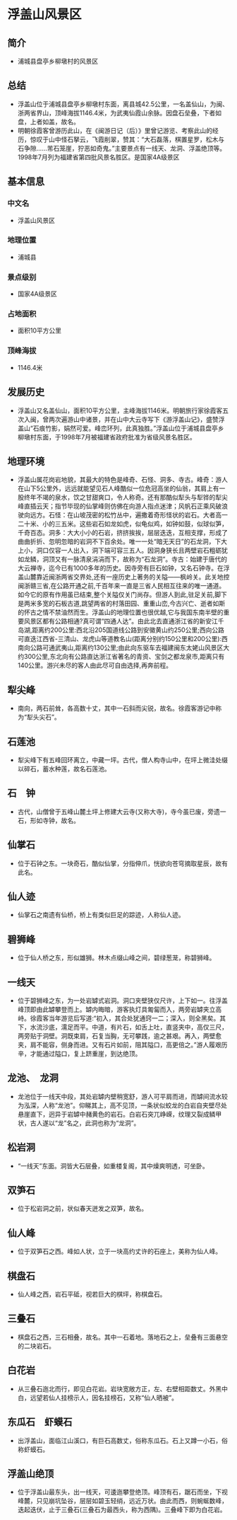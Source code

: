 # 浮盖山风景区
## 简介
- 浦城县盘亭乡柳墩村的风景区
## 总结
- 浮盖山位于浦城县盘亭乡柳墩村东面，离县城42.5公里，一名盖仙山，为闽、浙两省界山，顶峰海拔1146.4米，为武夷仙霞山余脉。因盘石垒叠，下者如盘，上者如盖，故名。
- 明朝徐霞客曾游历此山，在《闽游日记（后）》里曾记游览、考察此山的经历，惊叹于山中怪石拏云，飞霞削翠，赞其：“大石磊落，棋置星罗，松木与石争隙……芾石笼崖，狞恶如奇鬼。”主要景点有一线天、龙洞、浮盖绝顶等。1998年7月列为福建省第四批风景名胜区。是国家4A级景区
## 基本信息
### 中文名
- 浮盖山风景区
### 地理位置
- 浦城县
### 景点级别
- 国家4A级景区
### 占地面积
- 面积10平方公里
### 顶峰海拔
- 1146.4米
## 发展历史
- 浮盖山又名盖仙山，面积10平方公里，主峰海拔1146米。明朝旅行家徐霞客五次入闽，曾两次遍游山中诸景，并在山中大云寺写下《游浮盖山记》，盛赞浮盖山“石痕竹影，娟然可爱。峰峦环列，此真独胜。”浮盖山位于浦城县盘亭乡柳墩村东面，于1998年7月被福建省政府批准为省级风景名胜区。
## 地理环境
- 浮盖山属花岗岩地貌，其最大的特色是峰奇、石怪、洞多、寺古。峰奇：游人在山下5公里外，远远就能望见石人峰酷似一位危冠高坐的仙翁，其肩上有一股终年不竭的泉水，饮之甘甜爽口，令人称奇。还有那酷似犁头与犁铧的犁尖峰直插云天；指节毕现的仙掌峰则仿佛在向游人指点迷津；风帆石正乘风破浪驶向远方。石怪：在山坡茂密的松竹丛中，遍撒着奇形怪状的岩石。大者高一二十米、小的三五米。这些岩石如龙如虎，似龟似鸡，如钟如鼓，似球似笋，千奇百态。洞多：大大小小的石岩，挤挤挨挨，层层迭迭，互相支撑，形成了曲曲折折、忽明忽暗的岩洞不下百余处。唯一一处“暗无天日”的石龙洞，下大上小，洞口仅容一人出入，洞下端可容三五人。因洞身狭长且两壁岩石粗砺犹如龙鳞，洞顶又有一脉清泉涓涓而下，故称为“石龙洞”。寺古：始建于唐代的大云禅寺，迄今已有1000多年的历史。因寺旁有巨石如钟，又名石钟寺。在浮盖山麓靠近闽浙两省交界处,还有一座历史上著务的关隘——枫岭关。此关地控闽浙赣三省,在公路开通之前,千百年来一直是三省人民相互往来的唯一通道。如今它的原有作用虽已结束,整个关隘仅关门尚存。但游人到此,驻足关前,脚下是两米多宽的石板古道,跳望两省的村落田园、重重山峦,今古兴亡、逝者如斯的怀古之情不禁油然而生。浮盖山的地理位置也很优越,它与我国东南半壁的重要风景区都有公路相通?真可谓“四通人达”。由此北去直通浙江省的新安江千岛湖,距离约200公里:西北沿205国道线公路到安徽黄山约250公里;西向公路可直迭江西省-三清山、龙虎山等道教名山(距离分别约150公里和200公里):西南向公路可通武夷山,距离约130公里;由此向东驱车去福建闽东太姥山风景区大约300公里,东北向有公路直达浙江省著名的青资、宝剑之都龙泉市,距离只有140公里。游兴未尽的客人由此尽可自由选择,再奔前程。
## 犁尖峰
- 南向，两石前耸，各高数十丈，其中一石斜而尖锐，故名。徐霞客游记中称为“犁头尖石”。
## 石莲池
- 犁尖峰下有五峰回环离立，中藏一坪。古代，僧人构寺山中，在坪上微洼处缀以碎石，蓄水种莲，故名石莲池。
## 石　钟
- 古代，山僧曾于五峰山麓土坪上修建大云寺(又称大寺)，寺今虽已废，旁遗一石，形如寺钟，故名。
## 仙掌石
- 位于石钟之东。一块奇石，酷似仙掌，分指伸爪，恍欲向苍穹摘取星辰，故有此名。
## 仙人迹
- 仙掌石之南遗有仙桥，桥上有类似巨足的踪迹，人称仙人迹。
## 碧狮峰
- 位于仙人桥之东，形似雄狮。林木点缀山峰之间，碧绿葱茏，称碧狮峰。
## 一线天
- 位于碧狮峰之东，为一处岩罅式岩洞。洞口夹壁狭仅尺许，上下如一。往浮盖峰顶即由此罅攀登而上。罅内晦暗，游客执灯具匍匐而入，两旁岩罅夹立高峙。徐霞客当年游览后写道:“初入，其合处犹通窍一二；深入，则全黑矣。其下，水流沙底，濡足而平。中道，有片石，如舌上吐，直竖夹中，高仅三尺，两旁贴于洞壁。洞既束肩，石复当胸，无可攀践，逾之甚艰。再入，两壁愈夹，肩不能容，侧身而进。又有石片如前，阻其隘口，高更倍之。”游人履艰历辛，才能通过隘口，复上跻重崖，到达绝顶。
## 龙池、　龙洞
- 龙池位于一线天中段，其处岩罅内壁稍宽舒，游人可平肩而进，而罅间流水较为泓深，人称“龙池”。仰睇其上，高不见顶，一条状似蛟龙的白岩自夹壁尽处悬崖直下，迥异于岩罅中赭黄色的岩石。白岩石突兀峥嵘，纹理又裂成鳞甲状，古人遂以“龙”名之，此洞也称为“龙洞”。
## 松岩洞
- “一线天”东面。洞皆大石层叠，如重楼复阁，其中燥爽明透，可坐卧。
## 双笋石
- 位于松岩洞之前，状似春天迸发之双笋，故名。
## 仙人峰
- 位于双笋石之西。峰如人状，立于一块高约丈许的石座上，美称为仙人峰。
## 棋盘石
- 仙人峰之西，岩石平砥，视若巨大的棋坪，称棋盘石。
## 三叠石
- 棋盘石之西，三石相叠，故名。其中一石着地。落地石之上，垒叠有三面悬空的二块岩石。
## 白花岩
- 从三叠石迤北而行，即见白花岩。岩块宽敞方正，左、右壁相距数丈。外黑中白，远望若仙人挂榜示人，因名挂榜石，又称“仙人晒被”。
## 东瓜石　虾蟆石
- 出浮盖山，面临江山溪口，有巨石高数丈，俗称东瓜石。石上又蹲一小石，俗称虾蟆石。
## 浮盖山绝顶
- 位于浮盖山最东头，出一线天，可逶迤攀登绝顶。峰顶有石，踞石而坐，下视峰麓，只见崩坑坠谷，层层如碧玉轻绡，远近万状。由此而西，则蜿蜒数峰，迭起迭伏，止于三叠石(三叠石为最西头，称为西隅)。三叠峰下即为白花岩。